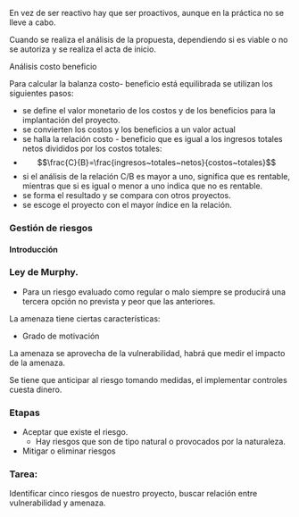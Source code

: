 
En vez de ser reactivo hay que ser proactivos, aunque en la práctica no se lleve a cabo.

Cuando se realiza el análisis de la propuesta, dependiendo si es viable o no se autoriza y se realiza el acta de inicio.

Análisis costo beneficio

Para calcular la balanza costo- beneficio está equilibrada se utilizan los siguientes pasos:

- se define el valor monetario de los costos y de los beneficios para la implantación del proyecto.
- se convierten los costos y los beneficios a un valor actual
- se halla la relación costo - beneficio que es igual a los ingresos totales netos divididos por los costos totales:
- $$\frac{C}{B}=\frac{ingresos~totales~netos}{costos~totales}$$
- si el análisis de la relación C/B es mayor a uno, significa que es rentable, mientras que si es igual o menor a uno indica que no es rentable.
- se forma el resultado y se compara con otros proyectos.
- se escoge el proyecto con el mayor índice en la relación.

### Gestión de riesgos

#### Introducción

### Ley de Murphy.
- Para un riesgo evaluado como regular o malo siempre se producirá una tercera opción no prevista y peor que las anteriores.


La amenaza tiene ciertas características:
- Grado de motivación

La amenaza se aprovecha de la vulnerabilidad, habrá que medir el impacto de la amenaza.

Se tiene que anticipar al riesgo tomando medidas, el implementar controles cuesta dinero.

### Etapas
- Aceptar que existe el riesgo.
	- Hay riesgos que son de tipo natural o provocados por la naturaleza.
- Mitigar o eliminar riesgos


### Tarea:
Identificar cinco riesgos de nuestro proyecto, buscar relación entre vulnerabilidad y amenaza.